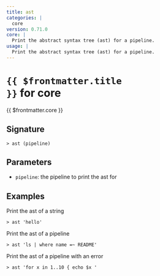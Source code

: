 ```yaml
---
title: ast
categories: |
  core
version: 0.71.0
core: |
  Print the abstract syntax tree (ast) for a pipeline.
usage: |
  Print the abstract syntax tree (ast) for a pipeline.
---
```


# <code>{{ $frontmatter.title }}</code> for core

<div class='command-title'>{{ $frontmatter.core }}</div>

## Signature

```> ast (pipeline)```

## Parameters

 -  `pipeline`: the pipeline to print the ast for

## Examples

Print the ast of a string
```shell
> ast 'hello'
```

Print the ast of a pipeline
```shell
> ast 'ls | where name =~ README'
```

Print the ast of a pipeline with an error
```shell
> ast 'for x in 1..10 { echo $x '
```
